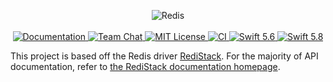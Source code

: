 <p align="center">
    <img src="https://user-images.githubusercontent.com/1342803/60044372-33cc6100-9690-11e9-8ec4-d69afc3dccb1.png" alt="Redis">
    <br>
    <br>
    <a href="https://docs.vapor.codes/4.0/">
        <img src="http://img.shields.io/badge/read_the-docs-2196f3.svg" alt="Documentation">
    </a>
    <a href="https://discord.gg/vapor">
        <img src="https://img.shields.io/discord/431917998102675485.svg" alt="Team Chat">
    </a>
    <a href="LICENSE">
        <img src="http://img.shields.io/badge/license-MIT-brightgreen.svg" alt="MIT License">
    </a>
    <a href="https://github.com/vapor/redis/actions/workflows/test.yml">
        <img src="https://github.com/vapor/redis/actions/workflows/test.yml/badge.svg?event=push" alt="CI">
    </a>
    <a href="https://swift.org">
        <img src="http://img.shields.io/badge/swift-5.6-brightgreen.svg" alt="Swift 5.6">
   </a>
    <a href="https://swift.org">
        <img src="http://img.shields.io/badge/swift-5.8-brightgreen.svg" alt="Swift 5.8">
    </a>

<span>This project is based off the Redis driver <a href="https://github.com/swift-server/RediStack" target="_blank"><bold>RediStack</bold></a>. For the majority of API documentation, refer to <a href="https://swiftpackageindex.com/swift-server/RediStack/documentation" target="_blank">the RediStack documentation homepage</a>.</span>
</p>
